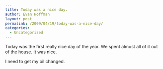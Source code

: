 ```yaml
---
title: Today was a nice day.
author: Evan Hoffman
layout: post
permalink: /2009/04/19/today-was-a-nice-day/
categories:
  - Uncategorized
---
```

Today was the first really nice day of the year. We spent almost all of it out of the house. It was nice.

I need to get my oil changed.